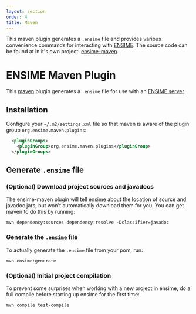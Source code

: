 ```yaml
---
layout: section
order: 4
title: Maven
---
```


This maven plugin generates a `.ensime` file and provides various convenience commands for interacting with [ENSIME](http://github.com/ensime/ensime-server). The source code can be found at in it's own project: [ensime-maven](https://github.com/ensime/ensime-maven/).

# ENSIME Maven Plugin

This [maven](https://maven.apache.org/) plugin generates a `.ensime` file for use with an [ENSIME server](http://github.com/ensime/ensime-server).

## Installation

Configure your `~/.m2/settings.xml` file so that maven is aware of the plugin group `org.ensime.maven.plugins`:

```xml
  <pluginGroups>
    <pluginGroup>org.ensime.maven.plugins</pluginGroup>
  </pluginGroups>
```

## Generate `.ensime` file

### (Optional) Download project sources and javadocs

The ensime-maven plugin will tell ensime about the location of source and javadoc jars, but won't automatically download them for you. You can get maven to do this by running:

```
mvn dependency:sources dependency:resolve -Dclassifier=javadoc
```

### Generate the `.ensime` file

To actually generate the `.ensime` file from your pom, run:

```
mvn ensime:generate
```

### (Optional) Initial project compilation

To prevent some surprises when working with a new project in ensime, do a full compile before starting up ensime for the first time:

```
mvn compile test-compile
```
